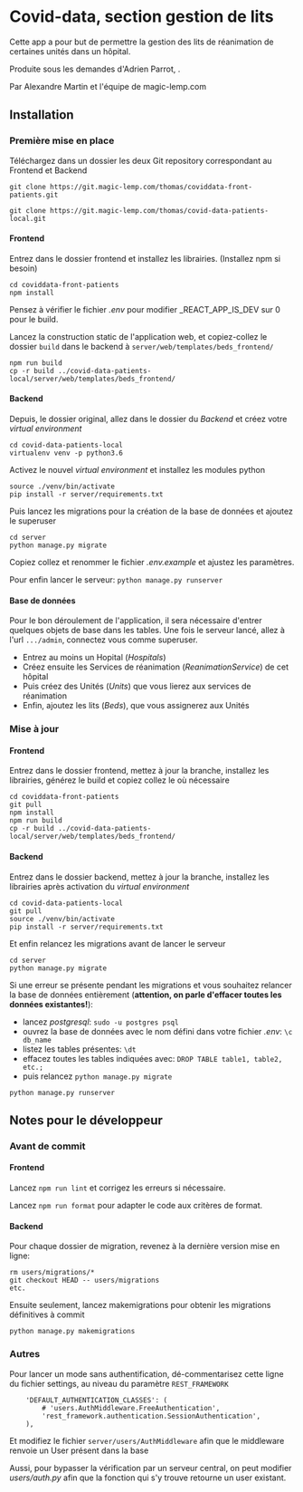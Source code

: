 # Covid-data, section gestion de lits

Cette app a pour but de permettre la gestion des lits de réanimation de certaines unités dans un hôpital.

Produite sous les demandes d'Adrien Parrot, .

Par Alexandre Martin et l'équipe de magic-lemp.com

## Installation

### Première mise en place

Téléchargez dans un dossier les deux Git repository correspondant au Frontend et Backend

`git clone https://git.magic-lemp.com/thomas/coviddata-front-patients.git`

`git clone https://git.magic-lemp.com/thomas/covid-data-patients-local.git`

#### Frontend

Entrez dans le dossier frontend et installez les librairies. (Installez npm si besoin)


```
cd coviddata-front-patients
npm install
```

Pensez à vérifier le fichier _.env_ pour modifier _REACT_APP_IS_DEV sur 0 pour le build.

Lancez la construction static de l'application web, et copiez-collez le dossier `build` dans le
backend à `server/web/templates/beds_frontend/`

```
npm run build
cp -r build ../covid-data-patients-local/server/web/templates/beds_frontend/
```

#### Backend

Depuis, le dossier original, allez dans le dossier du _Backend_ et créez votre _virtual environment_

```
cd covid-data-patients-local
virtualenv venv -p python3.6
```

Activez le nouvel _virtual environment_ et installez les modules python

```
source ./venv/bin/activate
pip install -r server/requirements.txt
```

Puis lancez les migrations pour la création de la base de données et ajoutez le superuser

```
cd server
python manage.py migrate
```

Copiez collez et renommer le fichier _.env.example_ et ajustez les paramètres.

Pour enfin lancer le serveur:
`python manage.py runserver`

#### Base de données

Pour le bon déroulement de l'application, il sera nécessaire d'entrer quelques objets de base dans les tables.
Une fois le serveur lancé, allez à l'url `.../admin`, connectez vous comme superuser.

- Entrez au moins un Hopital (_Hospitals_)
- Créez ensuite les Services de réanimation (_ReanimationService_) de cet hôpital
- Puis créez des Unités (_Units_) que vous lierez aux services de réanimation
- Enfin, ajoutez les lits (_Beds_), que vous assignerez aux Unités

### Mise à jour

#### Frontend

Entrez dans le dossier frontend, mettez à jour la branche, installez les librairies, générez le build et copiez collez le où nécessaire

```
cd coviddata-front-patients
git pull
npm install
npm run build
cp -r build ../covid-data-patients-local/server/web/templates/beds_frontend/
```

#### Backend

Entrez dans le dossier backend, mettez à jour la branche, installez les librairies après activation du _virtual environment_

```
cd covid-data-patients-local
git pull
source ./venv/bin/activate
pip install -r server/requirements.txt
```

Et enfin relancez les migrations avant de lancer le serveur

```
cd server
python manage.py migrate
```

Si une erreur se présente pendant les migrations et vous souhaitez relancer la base de données entièrement (**attention, on parle d'effacer toutes les données existantes!**):
- lancez _postgresql_: `sudo -u postgres psql`
- ouvrez la base de données avec le nom défini dans votre fichier _.env_: `\c db_name`
- listez les tables présentes: `\dt`
- effacez toutes les tables indiquées avec: `DROP TABLE table1, table2, etc.;`
- puis relancez `python manage.py migrate`

`python manage.py runserver`

## Notes pour le développeur

### Avant de commit

#### Frontend

Lancez `npm run lint` et corrigez les erreurs si nécessaire.

Lancez `npm run format` pour adapter le code aux critères de format.

#### Backend

Pour chaque dossier de migration, revenez à la dernière version mise en ligne:
```
rm users/migrations/*
git checkout HEAD -- users/migrations
etc.
```

Ensuite seulement, lancez makemigrations pour obtenir les migrations définitives à commit

```python manage.py makemigrations```

### Autres

Pour lancer un mode sans authentification, dé-commentarisez cette ligne du fichier settings, au niveau du paramètre `REST_FRAMEWORK`

```
    'DEFAULT_AUTHENTICATION_CLASSES': (
        # 'users.AuthMiddleware.FreeAuthentication',
        'rest_framework.authentication.SessionAuthentication',
    ),
```

Et modifiez le fichier `server/users/AuthMiddleware` afin que le middleware renvoie un User présent dans la base

Aussi, pour bypasser la vérification par un serveur central, on peut modifier _users/auth.py_ afin que la fonction qui s'y trouve retourne un user existant.
